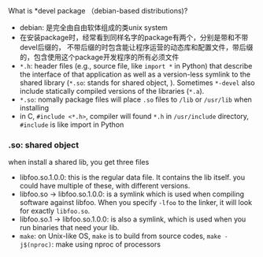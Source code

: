 What is *devel package （debian-based distributions)?
- debian: 是完全由自由软体组成的类unix system
- 在安装package时，经常看到同样名字的package有两个，分别是带和不带devel后缀的， 不带后缀的时包含能让程序运营的动态库和配置文件，带后缀的，包含使用这个package开发程序的所有必须文件
- `*.h`: header files (e.g., source file, like `import *` in Python) that describe the interface of that application as well as a version-less symlink to the shared library (`*.so`: stands for shared object, ). Sometimes `*-devel` also include statically compiled versions of the libraries (`*.a`). 
- `*.so`: nomally package files will place `.so` files to `/lib` or `/usr/lib` when installing
- in C, `#include <*.h>`, compiler will found `*.h` in `/usr/include` directory, `#include` is like import in Python

### .so: shared object
when install a shared lib, you get three files
- libfoo.so.1.0.0: this is the regular data file. It contains the lib itself. you could have multiple of these, with different versions. 
- libfoo.so -> libfoo.so.1.0.0: is a symlink which is used when compiling software against libfoo. When you specify `-lfoo`  to the linker, it will look for exactly `libfoo.so`. 
- libfoo.so.1 -> libfoo.so.1.0.0: is also a symlink, which is used when you run binaries that need your lib. 
- `make`: on Unix-like OS, `make` is to build from source codes, `make -j$(nproc)`: make using nproc of processors